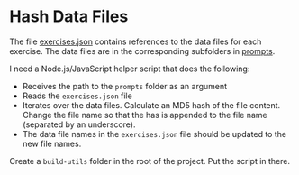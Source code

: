 # Hash Data Files

The file [exercises.json](../../prompts/exercises.json) contains references to the data files for each exercise. The data files are in the corresponding subfolders in [prompts](../../prompts/).

I need a Node.js/JavaScript helper script that does the following:

* Receives the path to the `prompts` folder as an argument
* Reads the `exercises.json` file
* Iterates over the data files. Calculate an MD5 hash of the file content. Change the file name so that the has is appended to the file name (separated by an underscore).
* The data file names in the `exercises.json` file should be updated to the new file names.

Create a `build-utils` folder in the root of the project. Put the script in there.
